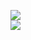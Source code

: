 ![](https://github-readme-streak-stats.herokuapp.com/?user=BaiyanLiu&theme=highcontrast&hide_border=false)<br/>
![](https://github-readme-stats.vercel.app/api/top-langs/?username=BaiyanLiu&theme=highcontrast&hide_border=false&include_all_commits=true&count_private=true&layout=compact)
